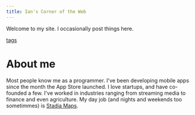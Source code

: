 ```yaml
---
title: Ian's Corner of the Web
---
```


Welcome to my site.
I occasionally post things here.

[tags](tags)

# About me

Most people know me as a programmer.
I've been developing mobile apps since the month the App Store launched.
I love startups, and have co-founded a few.
I've worked in industries ranging from streaming media to finance and even agriculture.
My day job (and nights and weekends too sometimmes) is [Stadia Maps](https://stadiamaps.com/).
